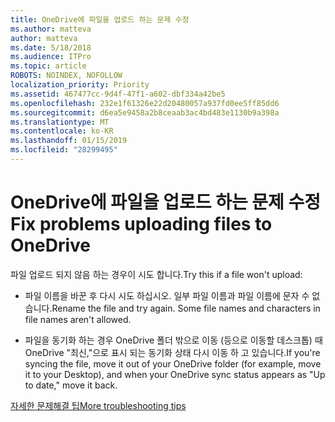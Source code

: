 ```yaml
---
title: OneDrive에 파일을 업로드 하는 문제 수정
ms.author: matteva
author: matteva
ms.date: 5/18/2018
ms.audience: ITPro
ms.topic: article
ROBOTS: NOINDEX, NOFOLLOW
localization_priority: Priority
ms.assetid: 467477cc-9d4f-47f1-a602-dbf334a42be5
ms.openlocfilehash: 232e1f61326e22d20480057a937fd0ee5ff85dd6
ms.sourcegitcommit: d6ea5e9458a2b8ceaab3ac4bd483e1130b9a398a
ms.translationtype: MT
ms.contentlocale: ko-KR
ms.lasthandoff: 01/15/2019
ms.locfileid: "28299495"
---
```

# <a name="fix-problems-uploading-files-to-onedrive"></a><span data-ttu-id="d56b7-102">OneDrive에 파일을 업로드 하는 문제 수정</span><span class="sxs-lookup"><span data-stu-id="d56b7-102">Fix problems uploading files to OneDrive</span></span>

<span data-ttu-id="d56b7-103">파일 업로드 되지 않음 하는 경우이 시도 합니다.</span><span class="sxs-lookup"><span data-stu-id="d56b7-103">Try this if a file won't upload:</span></span>
  
- <span data-ttu-id="d56b7-p101">파일 이름을 바꾼 후 다시 시도 하십시오. 일부 파일 이름과 파일 이름에 문자 수 없습니다.</span><span class="sxs-lookup"><span data-stu-id="d56b7-p101">Rename the file and try again. Some file names and characters in file names aren't allowed.</span></span> 
    
- <span data-ttu-id="d56b7-106">파일을 동기화 하는 경우 OneDrive 폴더 밖으로 이동 (등으로 이동할 데스크톱) 때 OneDrive "최신,"으로 표시 되는 동기화 상태 다시 이동 하 고 있습니다.</span><span class="sxs-lookup"><span data-stu-id="d56b7-106">If you're syncing the file, move it out of your OneDrive folder (for example, move it to your Desktop), and when your OneDrive sync status appears as "Up to date," move it back.</span></span> 
    
[<span data-ttu-id="d56b7-107">자세한 문제해결 팁</span><span class="sxs-lookup"><span data-stu-id="d56b7-107">More troubleshooting tips</span></span>](https://go.microsoft.com/fwlink/?linkid=873155)
  

